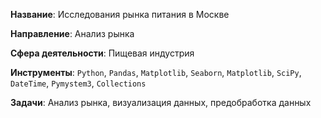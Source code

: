 **Название**:
Исследования рынка питания в Москве

**Направление**:
Анализ рынка

**Сфера деятельности**:
Пищевая индустрия

**Инструменты**:
`Python`, `Pandas`, `Matplotlib`, `Seaborn`, `Matplotlib`, `SciPy`, `DateTime`, `Pymystem3`, `Collections`

**Задачи**:
Анализ рынка, визуализация данных, предобработка данных
